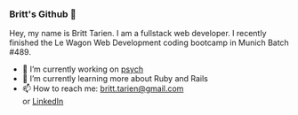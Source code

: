 ### Britt's Github 🚀

Hey, my name is Britt Tarien. I am a fullstack web developer. I recently finished the Le Wagon Web Development coding bootcamp in Munich Batch #489.

- 🔭 I’m currently working on [psych](https://github.com/btarien/psych)
- 🌱 I’m currently learning more about Ruby and Rails
- 📫 How to reach me: britt.tarien@gmail.com<br> or [LinkedIn](https://www.linkedin.com/in/britt-tarien/)
